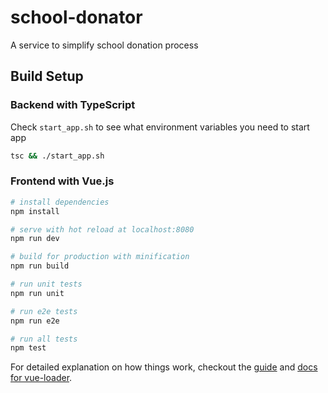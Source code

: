 # school-donator

A service to simplify school donation process

## Build Setup

### Backend with TypeScript

Check `start_app.sh` to see what environment variables you need to start app

```bash
tsc && ./start_app.sh
```

### Frontend with Vue.js

``` bash
# install dependencies
npm install

# serve with hot reload at localhost:8080
npm run dev

# build for production with minification
npm run build

# run unit tests
npm run unit

# run e2e tests
npm run e2e

# run all tests
npm test
```

For detailed explanation on how things work, checkout the [guide](http://vuejs-templates.github.io/webpack/) and [docs for vue-loader](http://vuejs.github.io/vue-loader).
